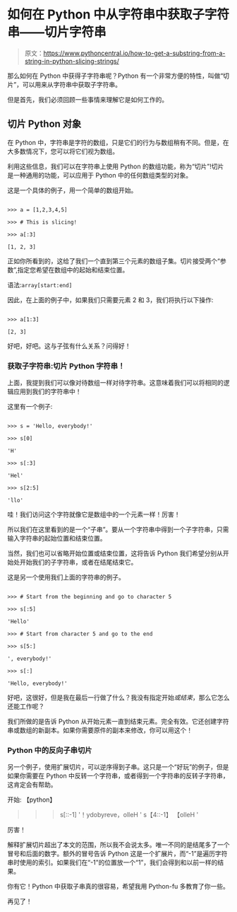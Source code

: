 # 如何在 Python 中从字符串中获取子字符串——切片字符串

> 原文：<https://www.pythoncentral.io/how-to-get-a-substring-from-a-string-in-python-slicing-strings/>

那么如何在 Python 中获得子字符串呢？Python 有一个非常方便的特性，叫做“切片”，可以用来从字符串中获取子字符串。

但是首先，我们必须回顾一些事情来理解它是如何工作的。

## **切片 Python 对象**

在 Python 中，字符串是字符的数组，只是它们的行为与数组稍有不同。但是，在大多数情况下，您可以将它们视为数组。

利用这些信息，我们可以在字符串上使用 Python 的数组功能，称为“切片”!切片是一种通用的功能，可以应用于 Python 中的任何数组类型的对象。

这是一个具体的例子，用一个简单的数组开始。

```

>>> a = [1,2,3,4,5]

>>> # This is slicing!

>>> a[:3]

[1, 2, 3]

```

正如你所看到的，这给了我们一个直到第三个元素的数组子集。切片接受两个“参数”,指定您希望在数组中的起始和结束位置。

语法:`array[start:end]`

因此，在上面的例子中，如果我们只需要元素 2 和 3，我们将执行以下操作:

```

>>> a[1:3]

[2, 3]

```

好吧，好吧。这与子弦有什么关系？问得好！

### **获取子字符串:切片 Python 字符串！**

上面，我提到我们可以像对待数组一样对待字符串。这意味着我们可以将相同的逻辑应用到我们的字符串中！

这里有一个例子:

```

>>> s = 'Hello, everybody!'

>>> s[0]

'H'

>>> s[:3]

'Hel'

>>> s[2:5]

'llo'

```

哇！我们访问这个字符就像它是数组中的一个元素一样！厉害！

所以我们在这里看到的是一个“子串”。要从一个字符串中得到一个子字符串，只需输入字符串的起始位置和结束位置。

当然，我们也可以省略开始位置或结束位置，这将告诉 Python 我们希望分别从开始处开始我们的子字符串，或者在结尾结束它。

这是另一个使用我们上面的字符串的例子。

```

>>> # Start from the beginning and go to character 5

>>> s[:5]

'Hello'

>>> # Start from character 5 and go to the end

>>> s[5:]

', everybody!'

>>> s[:]

'Hello, everybody!'

```

好吧，这很好，但是我在最后一行做了什么？我没有指定开始*或结束*，那么它怎么还能工作呢？

我们所做的是告诉 Python 从开始元素一直到结束元素。完全有效。它还创建字符串或数组的新副本。如果你需要原件的副本来修改，你可以用这个！

### **Python 中的反向子串切片**

另一个例子，使用扩展切片，可以逆序得到子串。这只是一个“好玩”的例子，但是如果你需要在 Python 中反转一个字符串，或者得到一个字符串的反转子字符串，这肯定会有帮助。

开始:
【python】
>>>s[::-1]
'！ydobyreve，olleH '
>>>s【4::-1】
【olleH '

厉害！

解释扩展切片超出了本文的范围，所以我不会说太多。唯一不同的是结尾多了一个冒号和后面的数字。额外的冒号告诉 Python 这是一个扩展片，而“-1”是遍历字符串时使用的索引。如果我们在“-1”的位置放一个“1”，我们会得到和以前一样的结果。

你有它！Python 中获取子串真的很容易，希望我用 Python-fu 多教育了你一些。

再见了！